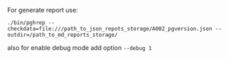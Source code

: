 For generate report use:

`./bin/pghrep --checkdata=file:///path_to_json_repots_storage/A002_pgversion.json --outdir=/path_to_md_reports_storage/ `

also for enable debug mode add option `--debug 1`
